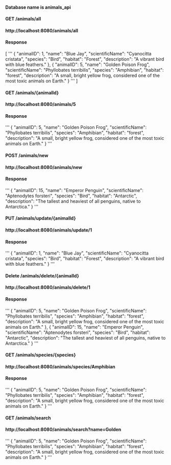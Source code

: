 
#### Database name is animals_api

#### GET /animals/all
#### http://localhost:8080/animals/all
#### Response
[
'''
{
        "animalID": 1,
        "name": "Blue Jay",
        "scientificName": "Cyanocitta cristata",
        "species": "Bird",
        "habitat": "Forest",
        "description": "A vibrant bird with blue feathers."
    },
    {
        "animalID": 5,
        "name": "Golden Poison Frog",
        "scientificName": "Phyllobates terribilis",
        "species": "Amphibian",
        "habitat": "forest",
        "description": "A small, bright yellow frog, considered one of the most toxic animals on Earth."
    }
    '''
    ]
#### GET /animals/{animalId}
#### http://localhost:8080/animals/5
#### Response
  '''
  {
      "animalID": 5,
      "name": "Golden Poison Frog",
      "scientificName": "Phyllobates terribilis",
      "species": "Amphibian",
      "habitat": "forest",
      "description": "A small, bright yellow frog, considered one of the most toxic animals on Earth."
  }
'''
#### POST /animals/new
#### http://localhost:8080/animals/new
#### Response
'''
{
        "animalID": 15,
        "name": "Emperor Penguin",
        "scientificName": "Aptenodytes forsteri",
        "species": "Bird",
        "habitat": "Antarctic",
        "description": "The tallest and heaviest of all penguins, native to Antarctica."
}
'''

#### PUT /animals/update/{animalId}
#### http://localhost:8080/animals/update/1
#### Response
'''
{
        "animalID": 1,
        "name": "Blue Jay",
        "scientificName": "Cyanocitta cristata",
        "species": "Bird",
        "habitat": "Forest",
        "description": "A vibrant bird with blue feathers."
    }
    '''
#### Delete /animals/delete/{animalId}
#### http://localhost:8080/animals/delete/1
#### Response
'''
{
        "animalID": 5,
        "name": "Golden Poison Frog",
        "scientificName": "Phyllobates terribilis",
        "species": "Amphibian",
        "habitat": "forest",
        "description": "A small, bright yellow frog, considered one of the most toxic animals on Earth."
},
{
        "animalID": 15,
        "name": "Emperor Penguin",
        "scientificName": "Aptenodytes forsteri",
        "species": "Bird",
        "habitat": "Antarctic",
        "description": "The tallest and heaviest of all penguins, native to Antarctica."
}
'''

#### GET /animals/species/{species}
#### http://localhost:8080/animals/species/Amphibian
#### Response
'''
{
        "animalID": 5,
        "name": "Golden Poison Frog",
        "scientificName": "Phyllobates terribilis",
        "species": "Amphibian",
        "habitat": "forest",
        "description": "A small, bright yellow frog, considered one of the most toxic animals on Earth."
}
'''

#### GET /animals/search
#### http://localhost:8080/animals/search?name=Golden

'''
{
        "animalID": 5,
        "name": "Golden Poison Frog",
        "scientificName": "Phyllobates terribilis",
        "species": "Amphibian",
        "habitat": "forest",
        "description": "A small, bright yellow frog, considered one of the most toxic animals on Earth."
}
'''






